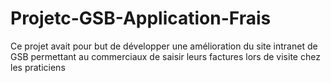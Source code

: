 # Projetc-GSB-Application-Frais
Ce projet avait pour but de développer une amélioration du site intranet de GSB permettant au commerciaux de saisir leurs factures lors de visite chez les praticiens
